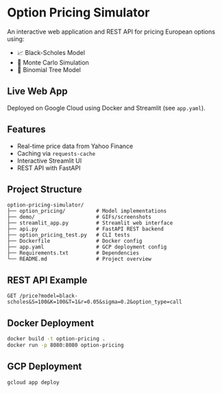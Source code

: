 # Option Pricing Simulator

An interactive web application and REST API for pricing European options using:

- 📈 Black-Scholes Model
- 🎲 Monte Carlo Simulation
- 🌲 Binomial Tree Model

## Live Web App
Deployed on Google Cloud using Docker and Streamlit (see `app.yaml`).

## Features
- Real-time price data from Yahoo Finance
- Caching via `requests-cache`
- Interactive Streamlit UI
- REST API with FastAPI

## Project Structure
```
option-pricing-simulator/
├── option_pricing/          # Model implementations
├── demo/                    # GIFs/screenshots
├── streamlit_app.py         # Streamlit web interface
├── api.py                   # FastAPI REST backend
├── option_pricing_test.py   # CLI tests
├── Dockerfile               # Docker config
├── app.yaml                 # GCP deployment config
├── Requirements.txt         # Dependencies
└── README.md                # Project overview
```

## REST API Example
`GET /price?model=black-scholes&S=100&K=100&T=1&r=0.05&sigma=0.2&option_type=call`

## Docker Deployment
```bash
docker build -t option-pricing .
docker run -p 8080:8080 option-pricing
```

## GCP Deployment
```bash
gcloud app deploy
```
